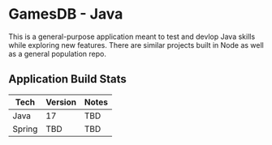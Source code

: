 # GamesDB - Java

This is a general-purpose application meant to test and devlop Java skills while exploring new features. There are similar projects built in Node as well as a general population repo.

## Application Build Stats

| Tech   | Version | Notes |
| ------ | ------- | ----- |
| Java   | 17      | TBD   |
| Spring | TBD     | TBD   |
